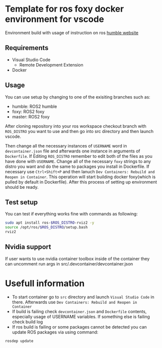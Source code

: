 # Template for ros foxy docker environment for vscode

Environment build with usage of instruction on ros [humble website](https://docs.ros.org/en/humble/How-To-Guides/Setup-ROS-2-with-VSCode-and-Docker-Container.html)

## Requirements
- Visual Studio Code
  - Remote Development Extension
- Docker

## Usage
You can use setup by changing to one of the exisiting branches such as:
- humble: ROS2 humble
- foxy: ROS2 foxy
- master: ROS2 foxy

After cloning repository into your ros workspace checkout branch with `ROS_DISTRO` you want to use and then go into src directory and then launch vscode. 
<!-- By default docker is being created via root but if you want to change it edit both of the files in `.devcontainer` directory to contain proper `USERNAME` instead of USERNAME.  -->
Then change all the necessary instances of `USERNAME` word in `devcontainer.json` file and afterwards one instance in arguments of `Dockerfile`.
If Editing `ROS_DISTRO` remember to edit both of the files as you have done with `USERNAME`. Change all of the necessary `foxy` strings to any distro you want and do the same to packages you install in Dockerfile. If necessary use `Ctrl+Shift+P` and then lanuch `Dev Containers: Rebuild and Reopen in Container`. This operation will start building docker foxy(which is pulled by default in Dockerfile). After this process of setting up environment should be ready.

## Test setup
You can test if everything works fine with commands as following:
```bash
sudo apt install ros-$ROS_DISTRO-rviz2 -y
source /opt/ros/$ROS_DISTRO/setup.bash
rviz2
```

## Nvidia support
If user wants to use nvidia container toolbox inside of the container they can uncomment run args in src/.devcontainer/devcontainer.json

# Usefull information
- To start container go to `src` directory and launch `Visual Studio Code` in there. Afterwards use `Dev Containers: Rebuild and Reopen in Container`
- If build is failing check `devcontainer.json` and `Dockerfile` contents, especially usage of USERNAME variables. If something else is failing check build log
- If ros build is failing or some packages cannot be detected you can update ROS packages via using command:
```bash
rosdep update
```